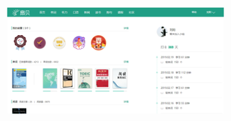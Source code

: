 ![image](https://github.com/lingllting/KnowledgeArchitecture/blob/master/Assets/Pictures/shanbay.png)